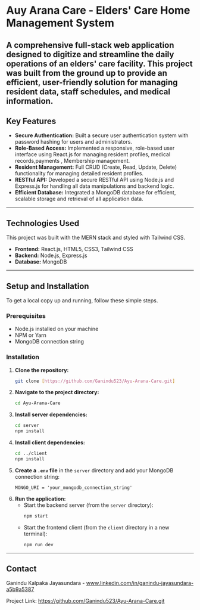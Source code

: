 # Auy Arana Care - Elders' Care Home Management System

A comprehensive full-stack web application designed to digitize and streamline the daily operations of an elders' care facility. This project was built from the ground up to provide an efficient, user-friendly solution for managing resident data, staff schedules, and medical information.
---

## Key Features

* **Secure Authentication:** Built a secure user authentication system with password hashing for users and administrators.
* **Role-Based Access:** Implemented a responsive, role-based user interface using React.js for managing resident profiles, medical records,payments , Membership management.
* **Resident Management:** Full CRUD (Create, Read, Update, Delete) functionality for managing detailed resident profiles.
* **RESTful API:** Developed a secure RESTful API using Node.js and Express.js for handling all data manipulations and backend logic.
* **Efficient Database:** Integrated a MongoDB database for efficient, scalable storage and retrieval of all application data.

---

## Technologies Used

This project was built with the MERN stack and styled with Tailwind CSS.

* **Frontend:** React.js, HTML5, CSS3, Tailwind CSS
* **Backend:** Node.js, Express.js 
* **Database:** MongoDB 

---

## Setup and Installation

To get a local copy up and running, follow these simple steps.

### Prerequisites

* Node.js installed on your machine
* NPM or Yarn
* MongoDB connection string

### Installation

1.  **Clone the repository:**
    ```sh
    git clone [https://github.com/Ganindu523/Ayu-Arana-Care.git]
    ```
2.  **Navigate to the project directory:**
    ```sh
    cd Ayu-Arana-Care
    ```
3.  **Install server dependencies:**
    ```sh
    cd server
    npm install
    ```
4.  **Install client dependencies:**
    ```sh
    cd ../client
    npm install
    ```
5.  **Create a `.env` file** in the `server` directory and add your MongoDB connection string:
    ```
    MONGO_URI = 'your_mongodb_connection_string'
    ```
6.  **Run the application:**
    * Start the backend server (from the `server` directory):
        ```sh
        npm start
        ```
    * Start the frontend client (from the `client` directory in a new terminal):
        ```sh
        npm run dev
        ```

---

## Contact

Ganindu Kalpaka Jayasundara - www.linkedin.com/in/ganindu-jayasundara-a5b9a5387

Project Link: https://github.com/Ganindu523/Ayu-Arana-Care.git
